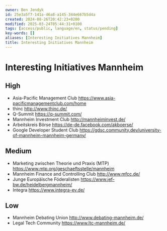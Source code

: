```yaml
---
owner: Ben Jendyk
id: 25e3a5f7-141a-46a8-a145-344e667b5d4a
created: 2024-08-26T20:42:23+0200
modified: 2025-03-24T05:44:31+0100
tags: [access/public, language/en, status/pending]
key-words: []
aliases: [Interesting Initiatives Mannheim]
title: Interesting Initiatives Mannheim
---
```


# Interesting Initiatives Mannheim

## High

- Asia-Pacific Management Club https://www.asia-pacificmanagementclub.com/home
- thinc http://www.thinc.de/
- Q-Summit https://q-summit.com/
- Mannheim Investment Club http://mannheiminvest.de/
- Arbeitskreis Börse https://de-de.facebook.com/akboerse/ 
- Google Developer Student Club https://gdsc.community.dev/university-of-mannheim-mannheim-germany/

## Medium

- Marketing zwischen Theorie und Praxis (MTP) https://www.mtp.org/geschaeftsstelle/mannheim
- Mannheim Finance and Controlling Club http://www.mfcc.de/
- Junge Europäische Föderalisten https://www.jef-bw.de/heidelbergmannheim/
- Integra https://www.integra-ev.de/

## Low

- Mannheim Debating Union http://www.debating-mannheim.de/
- Legal Tech Community https://www.ltc-mannheim.de/